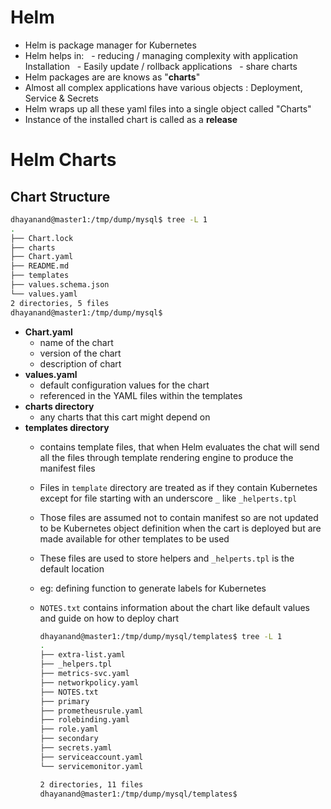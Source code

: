 # Helm

- Helm is package manager for Kubernetes
- Helm helps in:
  - reducing / managing complexity with application Installation
  - Easily update / rollback applications
  - share charts
- Helm packages are are knows as "**charts**"
- Almost all complex applications have various objects : Deployment, Service & Secrets
- Helm wraps up all these yaml files into a single object called "Charts"
- Instance of the installed chart is called as a **release**

# Helm Charts

## Chart Structure

```bash
dhayanand@master1:/tmp/dump/mysql$ tree -L 1
.
├── Chart.lock
├── charts
├── Chart.yaml
├── README.md
├── templates
├── values.schema.json
└── values.yaml
2 directories, 5 files
dhayanand@master1:/tmp/dump/mysql$
```

- **Chart.yaml**
	- name of the chart
	- version of the chart
	- description of chart
- **values.yaml**
	- default configuration values for the chart
	- referenced in the YAML files within the templates
- **charts directory**
	- any charts that this cart might depend on
- **templates directory**
	- contains template files, that when Helm evaluates the chat will send all the files through template rendering engine to produce the manifest files
	- Files in `template` directory are treated as if they contain Kubernetes except for file starting with an underscore `_` like `_helperts.tpl`
	- Those files are assumed not to contain manifest so are not updated to be Kubernetes object definition when the cart is deployed but are made available for other templates to be used
	- These files are used to store helpers and `_helperts.tpl` is the default location
	- eg: defining function to generate labels for Kubernetes
	- `NOTES.txt` contains information about the chart like default values and guide on how to deploy chart

		```bash
		dhayanand@master1:/tmp/dump/mysql/templates$ tree -L 1
		.
		├── extra-list.yaml
		├── _helpers.tpl
		├── metrics-svc.yaml
		├── networkpolicy.yaml
		├── NOTES.txt
		├── primary
		├── prometheusrule.yaml
		├── rolebinding.yaml
		├── role.yaml
		├── secondary
		├── secrets.yaml
		├── serviceaccount.yaml
		└── servicemonitor.yaml
		
		2 directories, 11 files
		dhayanand@master1:/tmp/dump/mysql/templates$ 
		```

